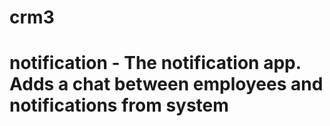# crm3
# notification - The notification app. Adds a chat between employees and notifications from system
